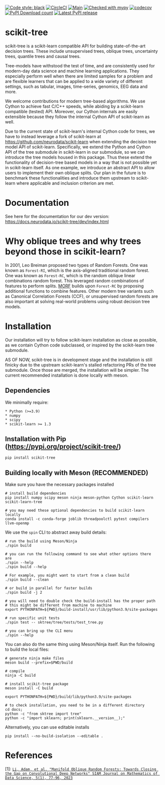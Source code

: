 [![Code style: black](https://img.shields.io/badge/code%20style-black-000000.svg)](https://github.com/psf/black)
[![CircleCI](https://circleci.com/gh/neurodata/scikit-tree/tree/main.svg?style=svg)](https://circleci.com/gh/neurodata/scikit-tree/tree/main)
[![Main](https://github.com/neurodata/scikit-tree/actions/workflows/main.yml/badge.svg?branch=main)](https://github.com/neurodata/scikit-tree/actions/workflows/main.yml)
[![Checked with mypy](http://www.mypy-lang.org/static/mypy_badge.svg)](http://mypy-lang.org/)
[![codecov](https://codecov.io/gh/neurodata/scikit-tree/branch/main/graph/badge.svg?token=H1reh7Qwf4)](https://codecov.io/gh/neurodata/scikit-tree)
[![PyPI Download count](https://img.shields.io/pypi/dm/scikit-tree.svg)](https://pypistats.org/packages/scikit-tree)
[![Latest PyPI release](https://img.shields.io/pypi/v/scikit-tree.svg)](https://pypi.org/project/scikit-tree/)

scikit-tree
===========

scikit-tree is a scikit-learn compatible API for building state-of-the-art decision trees. These include unsupervised trees, oblique trees, uncertainty trees, quantile trees and causal trees.

Tree-models have withstood the test of time, and are consistently used for modern-day data science and machine learning applications. They especially perform well when there are limited samples for a problem and are flexible learners that can be applied to a wide variety of different settings, such as tabular, images, time-series, genomics, EEG data and more.

We welcome contributions for modern tree-based algorithms. We use Cython to achieve fast C/C++ speeds, while abiding by a scikit-learn compatible (tested) API. Moreover, our Cython internals are easily extensible because they follow the internal Cython API of scikit-learn as well.

Due to the current state of scikit-learn's internal Cython code for trees, we have to instead leverage a fork of scikit-learn at https://github.com/neurodata/scikit-learn when
extending the decision tree model API of scikit-learn. Specifically, we extend the Python and Cython API of the tree submodule in scikit-learn in our submodule, so we can introduce the tree models housed in this package. Thus these extend the functionality of decision-tree based models in a way that is not possible yet in scikit-learn itself. As one example, we introduce an abstract API to allow users to implement their own oblique splits. Our plan in the future is to benchmark these functionalities and introduce them upstream to scikit-learn where applicable and inclusion criterion are met.

Documentation
=============

See here for the documentation for our dev version: https://docs.neurodata.io/scikit-tree/dev/index.html

Why oblique trees and why trees beyond those in scikit-learn?
=============================================================
In 2001, Leo Breiman proposed two types of Random Forests. One was known as ``Forest-RI``, which is the axis-aligned traditional random forest. One was known as ``Forest-RC``, which is the random oblique linear combinations random forest. This leveraged random combinations of features to perform splits. [MORF](1) builds upon ``Forest-RC`` by proposing additional functions to combine features. Other modern tree variants such as Canonical Correlation Forests (CCF), or unsupervised random forests are also important at solving real-world problems using robust decision tree models.

Installation
============
Our installation will try to follow scikit-learn installation as close as possible, as we contain Cython code subclassed, or inspired by the scikit-learn tree submodule.

AS OF NOW, scikit-tree is in development stage and the installation is still finicky due to the upstream scikit-learn's stalled refactoring PRs of the tree submodule. Once those are merged, the installation will be simpler. The current recommended installation is done locally with meson.

Dependencies
------------

We minimally require:

    * Python (>=3.9)
    * numpy
    * scipy
    * scikit-learn >= 1.3

Installation with Pip (https://pypi.org/project/scikit-tree/)
-------------------------------------------------------------

    pip install scikit-tree

Building locally with Meson (RECOMMENDED)
-----------------------------------------
Make sure you have the necessary packages installed

    # install build dependencies
    pip install numpy scipy meson ninja meson-python Cython scikit-learn scikit-learn-tree

    # you may need these optional dependencies to build scikit-learn locally
    conda install -c conda-forge joblib threadpoolctl pytest compilers llvm-openmp

We use the ``spin`` CLI to abstract away build details:

    # run the build using Meson/Ninja
    ./spin build

    # you can run the following command to see what other options there are
    ./spin --help
    ./spin build --help

    # For example, you might want to start from a clean build
    ./spin build --clean

    # or build in parallel for faster builds
    ./spin build -j 2

    # you will need to double check the build-install has the proper path
    # this might be different from machine to machine
    export PYTHONPATH=${PWD}/build-install/usr/lib/python3.9/site-packages

    # run specific unit tests
    ./spin test -- sktree/tree/tests/test_tree.py

    # you can bring up the CLI menu
    ./spin --help

You can also do the same thing using Meson/Ninja itself. Run the following to build the local files:

    # generate ninja make files
    meson build --prefix=$PWD/build

    # compile
    ninja -C build

    # install scikit-tree package
    meson install -C build

    export PYTHONPATH=${PWD}/build/lib/python3.9/site-packages

    # to check installation, you need to be in a different directory
    cd docs;  
    python -c "from sktree import tree"
    python -c "import sklearn; print(sklearn.__version__);"

Alternatively, you can use editable installs

    pip install --no-build-isolation --editable .

References
==========
[1]: [`Li, Adam, et al. "Manifold Oblique Random Forests: Towards Closing the Gap on Convolutional Deep Networks" SIAM Journal on Mathematics of Data Science, 5(1), 77-96, 2023`](https://doi.org/10.1137/21M1449117)
